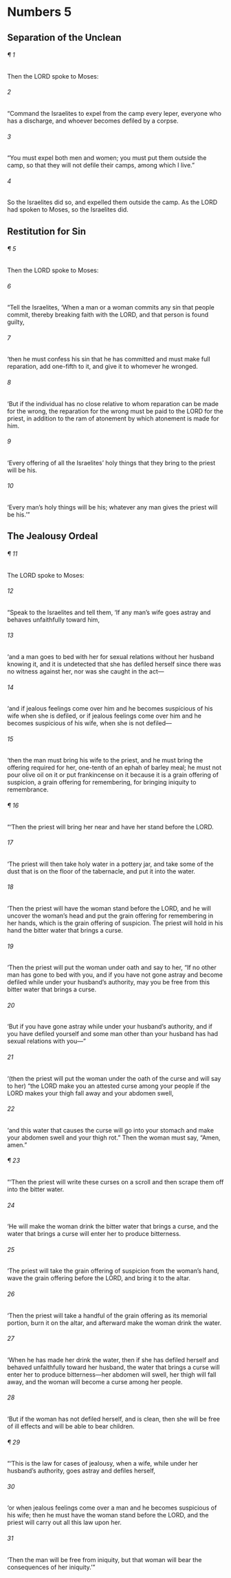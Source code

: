 # Numbers 5
## Separation of the Unclean
###### ¶ 1
Then the LORD spoke to Moses:
###### 2
“Command the Israelites to expel from the camp every leper, everyone who has a discharge, and whoever becomes defiled by a corpse.
###### 3
“You must expel both men and women; you must put them outside the camp, so that they will not defile their camps, among which I live.”
###### 4
So the Israelites did so, and expelled them outside the camp. As the LORD had spoken to Moses, so the Israelites did.
## Restitution for Sin
###### ¶ 5
Then the LORD spoke to Moses:
###### 6
“Tell the Israelites, ‘When a man or a woman commits any sin that people commit, thereby breaking faith with the LORD, and that person is found guilty,
###### 7
‘then he must confess his sin that he has committed and must make full reparation, add one-fifth to it, and give it to whomever he wronged.
###### 8
‘But if the individual has no close relative to whom reparation can be made for the wrong, the reparation for the wrong must be paid to the LORD for the priest, in addition to the ram of atonement by which atonement is made for him.
###### 9
‘Every offering of all the Israelites’ holy things that they bring to the priest will be his.
###### 10
‘Every man’s holy things will be his; whatever any man gives the priest will be his.’”
## The Jealousy Ordeal
###### ¶ 11
The LORD spoke to Moses:
###### 12
“Speak to the Israelites and tell them, ‘If any man’s wife goes astray and behaves unfaithfully toward him,
###### 13
‘and a man goes to bed with her for sexual relations without her husband knowing it, and it is undetected that she has defiled herself since there was no witness against her, nor was she caught in the act—
###### 14
‘and if jealous feelings come over him and he becomes suspicious of his wife when she is defiled, or if jealous feelings come over him and he becomes suspicious of his wife, when she is not defiled—
###### 15
‘then the man must bring his wife to the priest, and he must bring the offering required for her, one-tenth of an ephah of barley meal; he must not pour olive oil on it or put frankincense on it because it is a grain offering of suspicion, a grain offering for remembering, for bringing iniquity to remembrance.
###### ¶ 16
“‘Then the priest will bring her near and have her stand before the LORD.
###### 17
‘The priest will then take holy water in a pottery jar, and take some of the dust that is on the floor of the tabernacle, and put it into the water.
###### 18
‘Then the priest will have the woman stand before the LORD, and he will uncover the woman’s head and put the grain offering for remembering in her hands, which is the grain offering of suspicion. The priest will hold in his hand the bitter water that brings a curse.
###### 19
‘Then the priest will put the woman under oath and say to her, “If no other man has gone to bed with you, and if you have not gone astray and become defiled while under your husband’s authority, may you be free from this bitter water that brings a curse.
###### 20
‘But if you have gone astray while under your husband’s authority, and if you have defiled yourself and some man other than your husband has had sexual relations with you—”
###### 21
‘(then the priest will put the woman under the oath of the curse and will say to her) “the LORD make you an attested curse among your people if the LORD makes your thigh fall away and your abdomen swell,
###### 22
‘and this water that causes the curse will go into your stomach and make your abdomen swell and your thigh rot.” Then the woman must say, “Amen, amen.”
###### ¶ 23
“‘Then the priest will write these curses on a scroll and then scrape them off into the bitter water.
###### 24
‘He will make the woman drink the bitter water that brings a curse, and the water that brings a curse will enter her to produce bitterness.
###### 25
‘The priest will take the grain offering of suspicion from the woman’s hand, wave the grain offering before the LORD, and bring it to the altar.
###### 26
‘Then the priest will take a handful of the grain offering as its memorial portion, burn it on the altar, and afterward make the woman drink the water.
###### 27
‘When he has made her drink the water, then if she has defiled herself and behaved unfaithfully toward her husband, the water that brings a curse will enter her to produce bitterness—her abdomen will swell, her thigh will fall away, and the woman will become a curse among her people.
###### 28
‘But if the woman has not defiled herself, and is clean, then she will be free of ill effects and will be able to bear children.
###### ¶ 29
“‘This is the law for cases of jealousy, when a wife, while under her husband’s authority, goes astray and defiles herself,
###### 30
‘or when jealous feelings come over a man and he becomes suspicious of his wife; then he must have the woman stand before the LORD, and the priest will carry out all this law upon her.
###### 31
‘Then the man will be free from iniquity, but that woman will bear the consequences of her iniquity.’”
